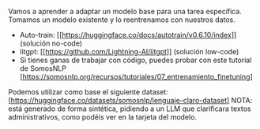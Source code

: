 Vamos a aprender a adaptar un modelo base para una tarea específica. Tomamos un modelo existente y lo reentrenamos con nuestros datos.

* Auto-train: [[https://huggingface.co/docs/autotrain/v0.6.10/index]] (solución no-code)
* litgpt: [[https://github.com/Lightning-AI/litgpt]] (solución low-code)
* Si tienes ganas de trabajar con código, puedes probar con este tutorial de SomosNLP [https://somosnlp.org/recursos/tutoriales/07_entrenamiento_finetuning]

Podemos utilizar como base el siguiente dataset: [https://huggingface.co/datasets/somosnlp/lenguaje-claro-dataset] NOTA: está generado de forma sintética, pidiendo a un LLM que clarificara textos administrativos, como podéis ver en la tarjeta del modelo.
  
